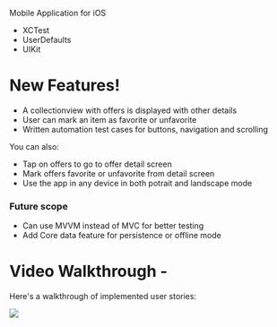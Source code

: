 
Mobile Application for iOS

  - XCTest
  - UserDefaults
  - UIKit

# New Features!

  - A collectionview with offers is displayed with other details
  - User can mark an item as favorite or unfavorite
  - Written automation test cases for buttons, navigation and scrolling


You can also:
  - Tap on offers to go to offer detail screen
  - Mark offers favorite or unfavorite from detail screen
  - Use the app in any device in both potrait and landscape mode 

### Future scope

 - Can use MVVM instead of MVC for better testing
 - Add Core data feature for persistence or offline mode
 
 # Video Walkthrough - 
 
 Here's a walkthrough of implemented user stories:
 
![](gif/1231.gif)
